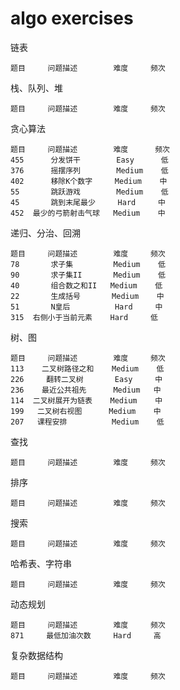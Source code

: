 # algo exercises

链表

    题目     问题描述        难度     频次
    
栈、队列、堆

    题目     问题描述        难度     频次
    
贪心算法
 
    题目     问题描述        难度      频次
    455      分发饼干        Easy      低
    376      摇摆序列        Medium    低
    402      移除K个数字     Medium    中
    55       跳跃游戏        Medium    低
    45       跳到末尾最少     Hard     中
    452  最少的弓箭射击气球   Medium    中
    
递归、分治、回溯

    题目     问题描述        难度     频次
    78       求子集         Medium    低
    90       求子集II       Medium    低
    40       组合数之和II   Medium    低
    22       生成括号       Medium    中    
    51       N皇后          Hard     中    
    315  右侧小于当前元素    Hard     低    
    
树、图

    题目     问题描述        难度     频次
    113    二叉树路径之和    Medium    低
    226     翻转二叉树       Easy     中
    236    最近公共祖先      Medium   中
    114  二叉树展开为链表    Medium    中
    199   二叉树右视图      Medium    中
    207   课程安排          Medium    低
    
查找 

    题目     问题描述        难度     频次 
    
排序  

    题目     问题描述        难度     频次
    
搜索

    题目     问题描述        难度     频次
    
哈希表、字符串

    题目     问题描述        难度     频次
    
动态规划

    题目     问题描述        难度     频次
    871     最低加油次数     Hard     高
    
复杂数据结构
    
    题目     问题描述        难度     频次
